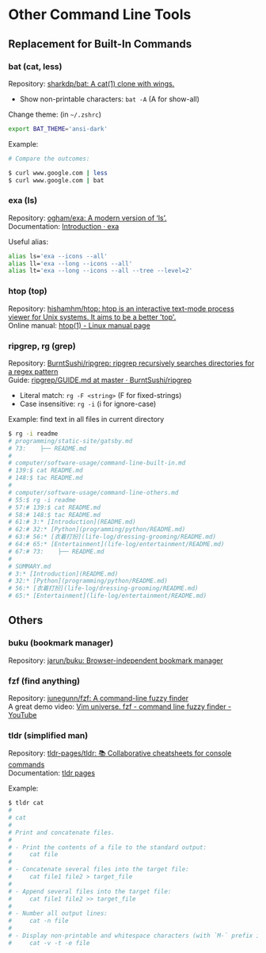 # Other Command Line Tools

## Replacement for Built-In Commands

### bat (cat, less)

Repository: [sharkdp/bat: A cat(1) clone with wings.](https://github.com/sharkdp/bat)

- Show non-printable characters: `bat -A` (A for show-all)

Change theme: (in `~/.zshrc`)

```bash
export BAT_THEME='ansi-dark'
```

Example:

```bash
# Compare the outcomes:

$ curl www.google.com | less
$ curl www.google.com | bat
```

### exa (ls)

Repository: [ogham/exa: A modern version of ‘ls’.](https://github.com/ogham/exa)  
Documentation: [Introduction · exa](https://the.exa.website/introduction)

Useful alias:

```bash
alias ls='exa --icons --all'
alias ll='exa --long --icons --all'
alias lt='exa --long --icons --all --tree --level=2'
```

### htop (top)

Repository: [hishamhm/htop: htop is an interactive text-mode process viewer for Unix systems. It aims to be a better 'top'.](https://github.com/hishamhm/htop)  
Online manual: [htop(1) - Linux manual page](https://www.man7.org/linux/man-pages/man1/htop.1.html)

### ripgrep, rg (grep)

Repository: [BurntSushi/ripgrep: ripgrep recursively searches directories for a regex pattern](https://github.com/BurntSushi/ripgrep)  
Guide: [ripgrep/GUIDE.md at master · BurntSushi/ripgrep](https://github.com/BurntSushi/ripgrep/blob/master/GUIDE.md)

- Literal match: `rg -F <string>` (F for fixed-strings)
- Case insensitive: `rg -i` (i for ignore-case)

Example: find text in all files in current directory

```sh
$ rg -i readme
# programming/static-site/gatsby.md
# 73:    ├── README.md
# 
# computer/software-usage/command-line-built-in.md
# 139:$ cat README.md
# 148:$ tac README.md
# 
# computer/software-usage/command-line-others.md
# 55:$ rg -i readme
# 57:# 139:$ cat README.md
# 58:# 148:$ tac README.md
# 61:# 3:* [Introduction](README.md)
# 62:# 32:* [Python](programming/python/README.md)
# 63:# 56:* [衣着打扮](life-log/dressing-grooming/README.md)
# 64:# 65:* [Entertainment](life-log/entertainment/README.md)
# 67:# 73:    ├── README.md
# 
# SUMMARY.md
# 3:* [Introduction](README.md)
# 32:* [Python](programming/python/README.md)
# 56:* [衣着打扮](life-log/dressing-grooming/README.md)
# 65:* [Entertainment](life-log/entertainment/README.md)
```

## Others

### buku (bookmark manager)

Repository: [jarun/buku: Browser-independent bookmark manager](https://github.com/jarun/buku)

### fzf (find anything)

Repository: [junegunn/fzf: A command-line fuzzy finder](https://github.com/junegunn/fzf)  
A great demo video: [Vim universe. fzf - command line fuzzy finder - YouTube](https://www.youtube.com/watch?v=qgG5Jhi_Els)

### tldr (simplified man)

Repository: [tldr-pages/tldr: 📚 Collaborative cheatsheets for console commands](https://github.com/tldr-pages/tldr)  
Documentation: [tldr pages](https://tldr.sh/)

Example:

```bash
$ tldr cat
# 
# cat
# 
# Print and concatenate files.
# 
# - Print the contents of a file to the standard output:
#     cat file
# 
# - Concatenate several files into the target file:
#     cat file1 file2 > target_file
# 
# - Append several files into the target file:
#     cat file1 file2 >> target_file
# 
# - Number all output lines:
#     cat -n file
# 
# - Display non-printable and whitespace characters (with `M-` prefix if non-ASCII):
#     cat -v -t -e file
```
